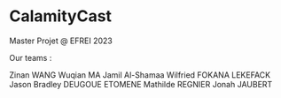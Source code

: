 # CalamityCast
Master Projet @ EFREI 2023


Our teams :

Zinan WANG
Wuqian MA
Jamil Al-Shamaa
Wilfried FOKANA LEKEFACK
Jason Bradley DEUGOUE ETOMENE
Mathilde REGNIER
Jonah JAUBERT
